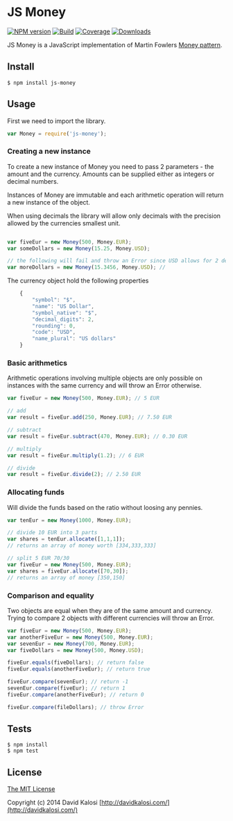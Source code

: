 # JS Money

[![NPM version][npm-image]][npm-url]
[![Build](https://travis-ci.org/davidkalosi/js-money.png)](https://travis-ci.org/davidkalosi/js-money)
[![Coverage](https://img.shields.io/coveralls/davidkalosi/js-money.svg)](https://coveralls.io/r/davidkalosi/js-money)
[![Downloads][downloads-image]][npm-url]

JS Money is a JavaScript implementation of Martin Fowlers [Money pattern](http://martinfowler.com/eaaCatalog/money.html).

## Install

    $ npm install js-money

## Usage

First we need to import the library.

```javascript
var Money = require('js-money');
```

### Creating a new instance

To create a new instance of Money you need to pass 2 parameters - the amount and the currency.
Amounts can be supplied either as integers or decimal numbers.

Instances of Money are immutable and each arithmetic operation will return a new instance of the object.

When using decimals the library will allow only decimals with the precision allowed by the currencies smallest unit.

```javascript

var fiveEur = new Money(500, Money.EUR);
var someDollars = new Money(15.25, Money.USD);

// the following will fail and throw an Error since USD allows for 2 decimals
var moreDollars = new Money(15.3456, Money.USD); // 
```

The currency object hold the following properties

```javascript
    {
        "symbol": "$",
        "name": "US Dollar",
        "symbol_native": "$",
        "decimal_digits": 2,
        "rounding": 0,
        "code": "USD",
        "name_plural": "US dollars"
    }
```

### Basic arithmetics

Arithmetic operations involving multiple objects are only possible on instances with the same currency and will throw an Error otherwise.

```javascript
var fiveEur = new Money(500, Money.EUR); // 5 EUR

// add
var result = fiveEur.add(250, Money.EUR); // 7.50 EUR

// subtract 
var result = fiveEur.subtract(470, Money.EUR); // 0.30 EUR

// multiply
var result = fiveEur.multiply(1.2); // 6 EUR

// divide 
var result = fiveEur.divide(2); // 2.50 EUR
```

### Allocating funds

Will divide the funds based on the ratio without loosing any pennies. 

```javascript
var tenEur = new Money(1000, Money.EUR);

// divide 10 EUR into 3 parts
var shares = tenEur.allocate([1,1,1]); 
// returns an array of money worth [334,333,333]

// split 5 EUR 70/30
var fiveEur = new Money(500, Money.EUR);
var shares = fiveEur.allocate([70,30]);
// returns an array of money [350,150]

```

### Comparison and equality

Two objects are equal when they are of the same amount and currency.
Trying to compare 2 objects with different currencies will throw an Error.

```javascript
var fiveEur = new Money(500, Money.EUR);
var anotherFiveEur = new Money(500, Money.EUR);
var sevenEur = new Money(700, Money.EUR);
var fiveDollars = new Money(500, Money.USD);

fiveEur.equals(fiveDollars); // return false
fiveEur.equals(anotherFiveEur); // return true

fiveEur.compare(sevenEur); // return -1
sevenEur.compare(fiveEur); // return 1
fiveEur.compare(anotherFiveEur); // return 0

fiveEur.compare(fileDollars); // throw Error
```

## Tests

    $ npm install
    $ npm test

## License

[The MIT License](http://opensource.org/licenses/MIT)

Copyright (c) 2014 David Kalosi [http://davidkalosi.com/](http://davidkalosi.com/)

[downloads-image]: http://img.shields.io/npm/dm/js-money.svg

[npm-url]: https://npmjs.org/package/js-money
[npm-image]: http://img.shields.io/npm/v/js-money.svg
